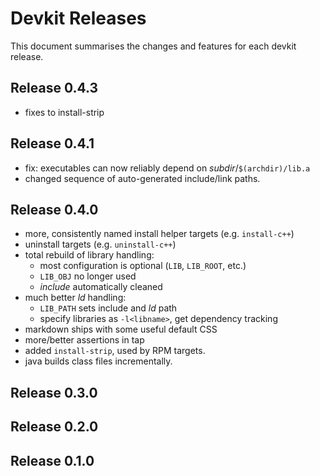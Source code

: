 # Devkit Releases

This document summarises the changes and features for each devkit release.

## Release 0.4.3

* fixes to install-strip

## Release 0.4.1

* fix: executables can now reliably depend on *subdir*/`$(archdir)/lib.a`
* changed sequence of auto-generated include/link paths.

## Release 0.4.0

* more, consistently named install helper targets (e.g. `install-c++`)
* uninstall targets (e.g. `uninstall-c++`)
* total rebuild of library handling:
  * most configuration is optional (`LIB`, `LIB_ROOT`, etc.)
  * `LIB_OBJ` no longer used
  * *include* automatically cleaned
* much better *ld* handling:
  * `LIB_PATH` sets include and *ld* path
  * specify libraries as `-l<libname>`, get dependency tracking
* markdown ships with some useful default CSS
* more/better assertions in tap
* added `install-strip`, used by RPM targets.
* java builds class files incrementally.

## Release 0.3.0
## Release 0.2.0
## Release 0.1.0
